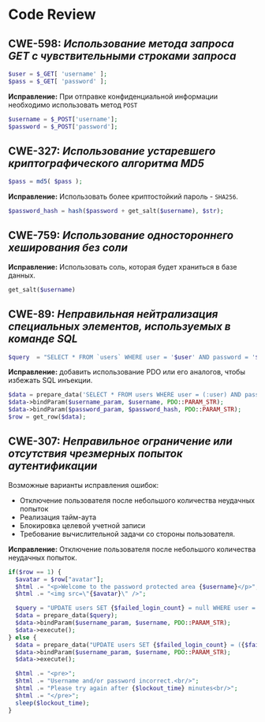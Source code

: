 # Code Review

## CWE-598: *Использование метода запроса GET с чувствительными строками запроса*
```php
$user = $_GET[ 'username' ];
$pass = $_GET[ 'password' ];
```
**Исправление:** При отправке конфиденциальной информации необходимо использовать метод `POST`
```php
$username = $_POST['username'];
$password = $_POST['password'];
```



## CWE-327: *Использование устаревшего криптографического алгоритма MD5*
```php
$pass = md5( $pass );
```
**Исправление:** Использовать более криптостойкий пароль - `SHA256`.
```php
$password_hash = hash($password + get_salt($username), $str);
```



## CWE-759: *Использование одностороннего хеширования без соли*
**Исправление:** Использовать соль, которая будет храниться в базе данных.
```php
get_salt($username)
```



## CWE-89: *Неправильная нейтрализация специальных элементов, используемых в команде SQL*
```php
$query  = "SELECT * FROM `users` WHERE user = '$user' AND password = '$pass';";
```
**Исправление:** добавить использование PDO или его аналогов, чтобы избежать SQL инъекции.
```php
$data = prepare_data('SELECT * FROM users WHERE user = (:user) AND password = (:password) LIMIT 1;');
$data->bindParam($username_param, $username, PDO::PARAM_STR);
$data->bindParam($password_param, $password_hash, PDO::PARAM_STR);
$row = get_row($data);
```



## CWE-307: *Неправильное ограничение или отсутствия чрезмерных попыток аутентификации*
Возможные варианты исправления ошибок:
 - Отключение пользователя после небольшого количества неудачных попыток
 - Реализация тайм-аута
 - Блокировка целевой учетной записи
 - Требование вычислительной задачи со стороны пользователя.

**Исправление:** Отключение пользователя после небольшого количества неудачных попыток.
```php
if($row == 1) {
  $avatar = $row["avatar"];
  $html .= "<p>Welcome to the password protected area {$username}</p>";
  $html .= "<img src=\"{$avatar}\" />";

  $query = "UPDATE users SET {$failed_login_count} = null WHERE user = (:user) AND password = (:password) LIMIT 1;"
  $data = prepare_data($query);
  $data->bindParam($username_param, $username, PDO::PARAM_STR);
  $data->execute();
} else {
  $data = prepare_data("UPDATE users SET {$failed_login_count} = ({$failed_login_count} + 1) WHERE user = (:user) LIMIT 1;");
  $data->bindParam($username_param, $username, PDO::PARAM_STR);
  $data->execute();

  $html .= "<pre>";
  $html .= "Username and/or password incorrect.<br/>";
  $html .= "Please try again after {$lockout_time} minutes<br/>";
  $html .= "</pre>";
  sleep($lockout_time);
}
```
